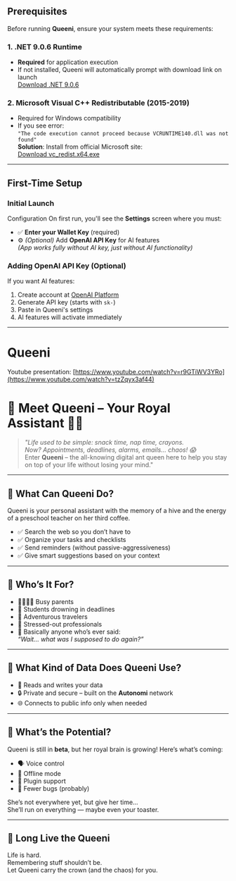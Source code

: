 ## Prerequisites

Before running **Queeni**, ensure your system meets these requirements:

### 1. .NET 9.0.6 Runtime
- **Required** for application execution
- If not installed, Queeni will automatically prompt with download link on launch  
  [Download .NET 9.0.6](https://dotnet.microsoft.com/download/dotnet/9.0)

### 2. Microsoft Visual C++ Redistributable (2015-2019)
- Required for Windows compatibility
- If you see error:  
  `"The code execution cannot proceed because VCRUNTIME140.dll was not found"`  
  **Solution**: Install from official Microsoft site:  
  [Download vc_redist.x64.exe](https://aka.ms/vs/16/release/vc_redist.x64.exe)

---

## First-Time Setup

### Initial Launch
Configuration
  On first run, you'll see the **Settings** screen where you must:
   - ✅ **Enter your Wallet Key** (required)
   - ⚙️ *(Optional)* Add **OpenAI API Key** for AI features  
     *(App works fully without AI key, just without AI functionality)*

### Adding OpenAI API Key (Optional)
If you want AI features:
1. Create account at [OpenAI Platform](https://platform.openai.com)
2. Generate API key (starts with `sk-`)
3. Paste in Queeni's settings
4. AI features will activate immediately

---

# Queeni 
Youtube presentation: [https://www.youtube.com/watch?v=r9GTiWV3YRo](https://www.youtube.com/watch?v=tzZqyx3af44)

# 👑 Meet Queeni – Your Royal Assistant 🐜📱

> _"Life used to be simple: snack time, nap time, crayons.  
Now? Appointments, deadlines, alarms, emails… chaos! 😱_  
Enter **Queeni** – the all-knowing digital ant queen here to help you stay on top of your life without losing your mind."

---

## 🔧 What Can Queeni Do?

Queeni is your personal assistant with the memory of a hive and the energy of a preschool teacher on her third coffee.

- ✅ Search the web so you don’t have to  
- ✅ Organize your tasks and checklists  
- ✅ Send reminders (without passive-aggressiveness)  
- ✅ Give smart suggestions based on your context  

---

## 🎯 Who’s It For?

- 👨‍👩‍👧‍👦 Busy parents  
- 🎒 Students drowning in deadlines  
- 🛫 Adventurous travelers  
- 👔 Stressed-out professionals  
- 📅 Basically anyone who’s ever said:  
  _“Wait… what was I supposed to do again?”_

---

## 📂 What Kind of Data Does Queeni Use?

- 🔁 Reads and writes your data  
- 🔒 Private and secure – built on the **Autonomi** network  
- 🌐 Connects to public info only when needed  

---

## 🚀 What’s the Potential?

Queeni is still in **beta**, but her royal brain is growing! Here’s what’s coming:

- 🗣️ Voice control  
- 📶 Offline mode  
- 🧩 Plugin support  
- 🐛 Fewer bugs (probably)

She’s not everywhere yet, but give her time…  
She’ll run on everything — maybe even your toaster.

---

## 👑 Long Live the Queeni

Life is hard.  
Remembering stuff shouldn’t be.  
Let Queeni carry the crown (and the chaos) for you.
